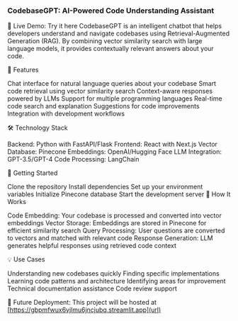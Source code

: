 <h3>CodebaseGPT: AI-Powered Code Understanding Assistant</h3>
🔗 Live Demo: Try it here
CodebaseGPT is an intelligent chatbot that helps developers understand and navigate codebases using Retrieval-Augmented Generation (RAG). By combining vector similarity search with large language models, it provides contextually relevant answers about your code.

🌟 Features

Chat interface for natural language queries about your codebase
Smart code retrieval using vector similarity search
Context-aware responses powered by LLMs
Support for multiple programming languages
Real-time code search and explanation
Suggestions for code improvements
Integration with development workflows

🛠️ Technology Stack

Backend: Python with FastAPI/Flask
Frontend: React with Next.js
Vector Database: Pinecone
Embeddings: OpenAI/Hugging Face
LLM Integration: GPT-3.5/GPT-4
Code Processing: LangChain

🚀 Getting Started

Clone the repository
Install dependencies
Set up your environment variables
Initialize Pinecone database
Start the development server
🎯 How It Works

Code Embedding: Your codebase is processed and converted into vector embeddings
Vector Storage: Embeddings are stored in Pinecone for efficient similarity search
Query Processing: User questions are converted to vectors and matched with relevant code
Response Generation: LLM generates helpful responses using retrieved code context

💡 Use Cases

Understanding new codebases quickly
Finding specific implementations
Learning code patterns and architecture
Identifying areas for improvement
Technical documentation assistance
Code review support

🔗 Future Deployment: This project will be hosted at [https://gbpmfwux6vjlmu6jncjubq.streamlit.app](url)
